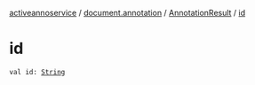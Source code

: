 [activeannoservice](../../index.md) / [document.annotation](../index.md) / [AnnotationResult](index.md) / [id](./id.md)

# id

`val id: `[`String`](https://kotlinlang.org/api/latest/jvm/stdlib/kotlin/-string/index.html)